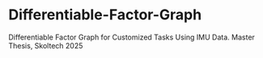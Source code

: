# Differentiable-Factor-Graph
Differentiable Factor Graph for Customized Tasks Using IMU Data. Master Thesis, Skoltech 2025
